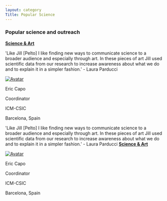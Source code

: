 ```yaml
---
layout: category
Title: Popular Science
---
```



<div class="section">
<h3 class="section-title underline">Popular science and outreach</h3>
</div>

<div class="intro">
<div class="section Eric">
<a href="https://laurap.it/events" target="_blank"><b>Science & Art</b></a>
<p> 'Like Jill [Pelto] I like finding new ways to communicate science to a broader audience and especially through art. In these pieces of art Jill used scientific data from our research to increase awareness about what we do and to explain it in a simpler fashion.' - Laura Parducci </p>  
</div>

<div class="avatar">

<div class ="member">
<div class="square"><a href="https://ercapo.wixsite.com/sedadna-society/ericcapo" target="_blank"><img src="{{ "/assets/board-members/Eric.png" | relative_url }}" alt="Avatar" /></a></div>
<p>Eric Capo</p>
<p>Coordinator</p>
<p>ICM-CSIC</p>
<p>Barcelona, Spain</p>
</div>

<div class="intro">
<div class="section Eric">
<p> 'Like Jill [Pelto] I like finding new ways to communicate science to a broader audience and especially through art. In these pieces of art Jill used scientific data from our research to increase awareness about what we do and to explain it in a simpler fashion.' - Laura Parducci <a href="https://laurap.it/events" target="_blank"><b>Science & Art</b></a></p>  
</div>

<div class="avatar">

<div class ="member">
<div class="square"><a href="https://ercapo.wixsite.com/sedadna-society/ericcapo" target="_blank"><img src="{{ "/assets/board-members/Eric.png" | relative_url }}" alt="Avatar" /></a></div>
<p>Eric Capo</p>
<p>Coordinator</p>
<p>ICM-CSIC</p>
<p>Barcelona, Spain</p>
</div>
</div>

